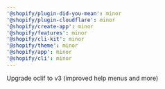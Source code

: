```yaml
---
'@shopify/plugin-did-you-mean': minor
'@shopify/plugin-cloudflare': minor
'@shopify/create-app': minor
'@shopify/features': minor
'@shopify/cli-kit': minor
'@shopify/theme': minor
'@shopify/app': minor
'@shopify/cli': minor
---
```


Upgrade oclif to v3 (improved help menus and more)
